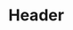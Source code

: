 <!-- TITLE: Summon Ether Shroud -->
<!-- SUBTITLE: Pulls a spectral shroud from the ether. -->

# Header